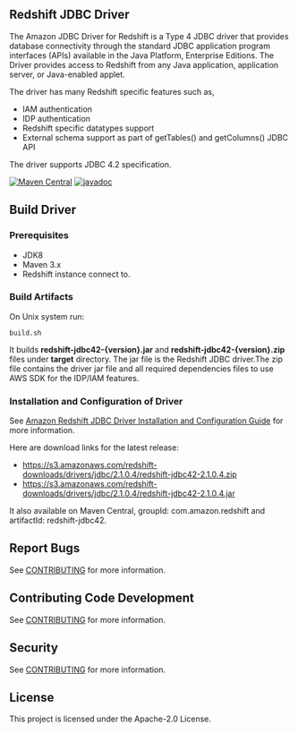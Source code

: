 ## Redshift JDBC Driver

The Amazon JDBC Driver for Redshift is a Type 4 JDBC driver that provides database connectivity through the standard JDBC application program interfaces (APIs) available in the Java Platform, Enterprise Editions. The Driver provides access to Redshift from any Java application, application server, or Java-enabled applet.

The driver has many Redshift specific features such as,

* IAM authentication
* IDP authentication
* Redshift specific datatypes support
* External schema support as part of getTables() and getColumns() JDBC API

The driver supports JDBC 4.2 specification.

[![Maven Central](https://maven-badges.herokuapp.com/maven-central/com.amazon.redshift/redshift-jdbc42/badge.svg)](https://maven-badges.herokuapp.com/maven-central/com.amazon.redshift/redshift-jdbc42)
[![javadoc](https://javadoc.io/badge2/com.amazon.redshift/redshift-jdbc42/javadoc.svg)](https://javadoc.io/doc/com.amazon.redshift/redshift-jdbc42)

## Build Driver
### Prerequisites
* JDK8
* Maven 3.x
* Redshift instance connect to.

### Build Artifacts
On Unix system run:
```
build.sh
```
It builds **redshift-jdbc42-{version}.jar** and **redshift-jdbc42-{version}.zip** files under **target** directory. 
The jar file is the Redshift JDBC driver.The zip file contains the driver jar file and all required dependencies files to use AWS SDK for the IDP/IAM features.

### Installation and Configuration of Driver

See [Amazon Redshift JDBC Driver Installation and Configuration Guide](https://docs.aws.amazon.com/redshift/latest/mgmt/jdbc20-install.html) for more information.

Here are download links for the latest release:

* https://s3.amazonaws.com/redshift-downloads/drivers/jdbc/2.1.0.4/redshift-jdbc42-2.1.0.4.zip
* https://s3.amazonaws.com/redshift-downloads/drivers/jdbc/2.1.0.4/redshift-jdbc42-2.1.0.4.jar

It also available on Maven Central, groupId: com.amazon.redshift and artifactId: redshift-jdbc42.

## Report Bugs

See [CONTRIBUTING](CONTRIBUTING.md#Reporting-Bugs/Feature-Requests) for more information.

## Contributing Code Development

See [CONTRIBUTING](CONTRIBUTING.md#Contributing-via-Pull-Requests) for more information.

## Security

See [CONTRIBUTING](CONTRIBUTING.md#security-issue-notifications) for more information.

## License

This project is licensed under the Apache-2.0 License.

